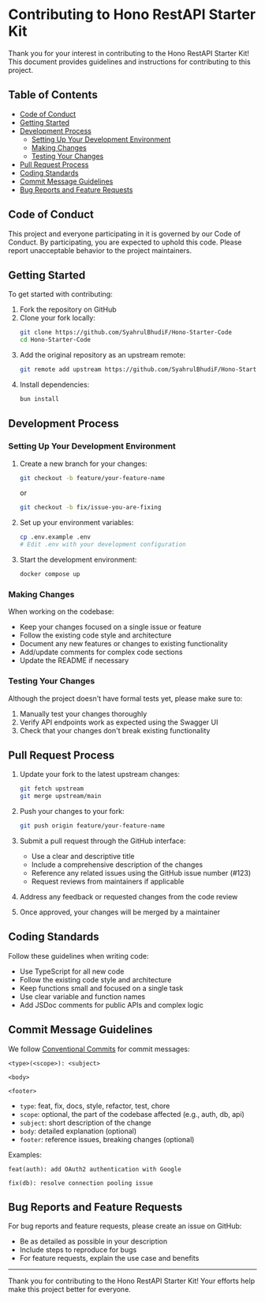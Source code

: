 # Contributing to Hono RestAPI Starter Kit

Thank you for your interest in contributing to the Hono RestAPI Starter Kit! This document provides guidelines and
instructions for contributing to this project.

## Table of Contents

- [Code of Conduct](#code-of-conduct)
- [Getting Started](#getting-started)
- [Development Process](#development-process)
    - [Setting Up Your Development Environment](#setting-up-your-development-environment)
    - [Making Changes](#making-changes)
    - [Testing Your Changes](#testing-your-changes)
- [Pull Request Process](#pull-request-process)
- [Coding Standards](#coding-standards)
- [Commit Message Guidelines](#commit-message-guidelines)
- [Bug Reports and Feature Requests](#bug-reports-and-feature-requests)

## Code of Conduct

This project and everyone participating in it is governed by our Code of Conduct. By participating, you are expected to
uphold this code. Please report unacceptable behavior to the project maintainers.

## Getting Started

To get started with contributing:

1. Fork the repository on GitHub
2. Clone your fork locally:
   ```bash
   git clone https://github.com/SyahrulBhudiF/Hono-Starter-Code
   cd Hono-Starter-Code
   ```
3. Add the original repository as an upstream remote:
   ```bash
   git remote add upstream https://github.com/SyahrulBhudiF/Hono-Starter-Code
   ```
4. Install dependencies:
   ```bash
   bun install
   ```

## Development Process

### Setting Up Your Development Environment

1. Create a new branch for your changes:
   ```bash
   git checkout -b feature/your-feature-name
   ```
   or
   ```bash
   git checkout -b fix/issue-you-are-fixing
   ```

2. Set up your environment variables:
   ```bash
   cp .env.example .env
   # Edit .env with your development configuration
   ```

3. Start the development environment:
   ```bash
   docker compose up
   ```

### Making Changes

When working on the codebase:

- Keep your changes focused on a single issue or feature
- Follow the existing code style and architecture
- Document any new features or changes to existing functionality
- Add/update comments for complex code sections
- Update the README if necessary

### Testing Your Changes

Although the project doesn't have formal tests yet, please make sure to:

1. Manually test your changes thoroughly
2. Verify API endpoints work as expected using the Swagger UI
3. Check that your changes don't break existing functionality

## Pull Request Process

1. Update your fork to the latest upstream changes:
   ```bash
   git fetch upstream
   git merge upstream/main
   ```

2. Push your changes to your fork:
   ```bash
   git push origin feature/your-feature-name
   ```

3. Submit a pull request through the GitHub interface:
    - Use a clear and descriptive title
    - Include a comprehensive description of the changes
    - Reference any related issues using the GitHub issue number (#123)
    - Request reviews from maintainers if applicable

4. Address any feedback or requested changes from the code review

5. Once approved, your changes will be merged by a maintainer

## Coding Standards

Follow these guidelines when writing code:

- Use TypeScript for all new code
- Follow the existing code style and architecture
- Keep functions small and focused on a single task
- Use clear variable and function names
- Add JSDoc comments for public APIs and complex logic

## Commit Message Guidelines

We follow [Conventional Commits](https://www.conventionalcommits.org/) for commit messages:

```
<type>(<scope>): <subject>

<body>

<footer>
```

- `type`: feat, fix, docs, style, refactor, test, chore
- `scope`: optional, the part of the codebase affected (e.g., auth, db, api)
- `subject`: short description of the change
- `body`: detailed explanation (optional)
- `footer`: reference issues, breaking changes (optional)

Examples:

```
feat(auth): add OAuth2 authentication with Google

fix(db): resolve connection pooling issue
```

## Bug Reports and Feature Requests

For bug reports and feature requests, please create an issue on GitHub:

- Be as detailed as possible in your description
- Include steps to reproduce for bugs
- For feature requests, explain the use case and benefits

---

Thank you for contributing to the Hono RestAPI Starter Kit! Your efforts help make this project better for everyone.